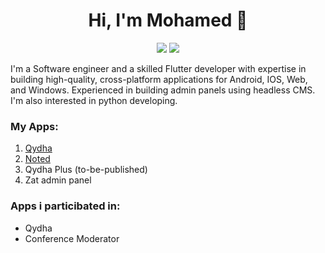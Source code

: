 <h1 align="center">Hi, I'm Mohamed 👋</h1>
<p align="center">
<a href="https://www.linkedin.com/in/myahiaeid"><img src="https://img.shields.io/badge/linkedin-%230077B5.svg?style=for-the-badge&logo=linkedin&logoColor=white"/></a>
<a href="m.yahia.eid2011@gmail.com"><img src="https://img.shields.io/badge/Gmail-D14836?style=for-the-badge&logo=gmail&logoColor=white"/></a>
</p>

I'm a Software engineer and a skilled Flutter developer with expertise in building high-quality, cross-platform applications for Android, IOS, Web, and Windows. Experienced in building admin panels using headless CMS.
I'm also interested in python developing.

### My Apps:
1. [Qydha](https://www.qydha.com)
2. [Noted](https://play.google.com/store/apps/details?id=com.bisector2011.noted)
3. Qydha Plus (to-be-published)
4. Zat admin panel
### Apps i particibated in:
* Qydha
* Conference Moderator
